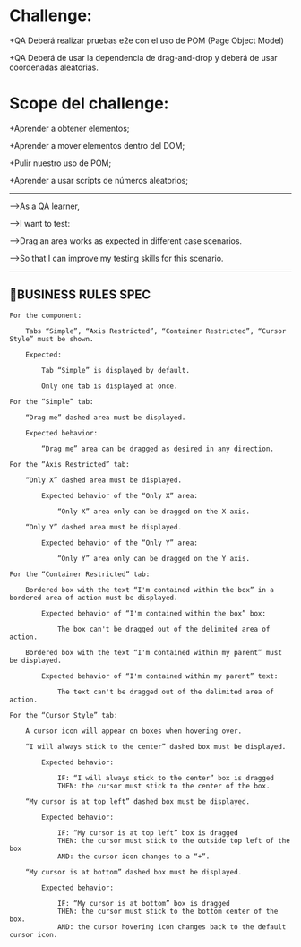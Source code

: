 # Challenge:

+QA Deberá realizar pruebas e2e con el uso de POM (Page Object Model)

+QA Deberá de usar la dependencia de drag-and-drop y deberá de usar coordenadas aleatorias.

# Scope del challenge:

+Aprender a obtener elementos;

+Aprender a mover elementos dentro del DOM;

+Pulir nuestro uso de POM;

+Aprender a usar scripts de números aleatorios;

---

-->As a QA learner,

-->I want to test:

-->Drag an area works as expected in different case scenarios.

-->So that I can improve my testing skills for this scenario.

---

## 🚩BUSINESS RULES SPEC

    For the component:

        Tabs “Simple”, “Axis Restricted”, “Container Restricted”, “Cursor Style” must be shown.

        Expected:

            Tab “Simple” is displayed by default.

            Only one tab is displayed at once.

    For the “Simple” tab:

        “Drag me” dashed area must be displayed.

        Expected behavior:

            “Drag me” area can be dragged as desired in any direction.

    For the “Axis Restricted” tab:

        “Only X” dashed area must be displayed.

            Expected behavior of the “Only X” area:

                “Only X” area only can be dragged on the X axis.

        “Only Y” dashed area must be displayed.

            Expected behavior of the “Only Y” area:

                “Only Y” area only can be dragged on the Y axis.

    For the “Container Restricted” tab:

        Bordered box with the text “I'm contained within the box” in a bordered area of action must be displayed.

            Expected behavior of “I'm contained within the box” box:

                The box can't be dragged out of the delimited area of action.

        Bordered box with the text “I'm contained within my parent” must be displayed.

            Expected behavior of “I'm contained within my parent” text:

                The text can't be dragged out of the delimited area of action.

    For the “Cursor Style” tab:

        A cursor icon will appear on boxes when hovering over.

        “I will always stick to the center” dashed box must be displayed.

            Expected behavior:

                IF: “I will always stick to the center” box is dragged
                THEN: the cursor must stick to the center of the box.

        “My cursor is at top left” dashed box must be displayed.

            Expected behavior:

                IF: “My cursor is at top left” box is dragged
                THEN: the cursor must stick to the outside top left of the box
                AND: the cursor icon changes to a “+”.

        “My cursor is at bottom” dashed box must be displayed.

            Expected behavior:

                IF: “My cursor is at bottom” box is dragged
                THEN: the cursor must stick to the bottom center of the box.
                AND: the cursor hovering icon changes back to the default cursor icon.
